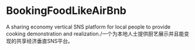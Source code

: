 # BookingFoodLikeAirBnb
A sharing economy vertical SNS platform for local people to provide cooking demonstration and realization./一个为本地人士提供厨艺展示并且能变现的共享经济垂直SNS平台。
